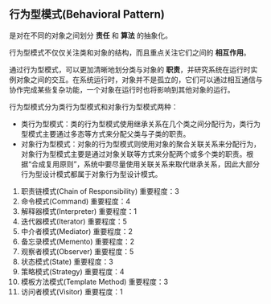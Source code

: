 ## 行为型模式(Behavioral Pattern)

是对在不同的对象之间划分 **责任** 和 **算法** 的抽象化。

行为型模式不仅仅关注类和对象的结构，而且重点关注它们之间的 **相互作用**。

通过行为型模式，可以更加清晰地划分类与对象的 **职责**，并研究系统在运行时实例对象之间的交互。在系统运行时，对象并不是孤立的，它们可以通过相互通信与协作完成某些复杂功能，一个对象在运行时也将影响到其他对象的运行。

行为型模式分为类行为型模式和对象行为型模式两种：

* 类行为型模式：类的行为型模式使用继承关系在几个类之间分配行为，类行为型模式主要通过多态等方式来分配父类与子类的职责。
* 对象行为型模式：对象的行为型模式则使用对象的聚合关联关系来分配行为，对象行为型模式主要是通过对象关联等方式来分配两个或多个类的职责。根据“合成复用原则”，系统中要尽量使用关联关系来取代继承关系，因此大部分行为型设计模式都属于对象行为型设计模式。

1. 职责链模式(Chain of Responsibility)
重要程度：3
2. 命令模式(Command)
重要程度：4
3. 解释器模式(Interpreter)
重要程度：1
4. 迭代器模式(Iterator)
重要程度：5
5. 中介者模式(Mediator)
重要程度：2
6. 备忘录模式(Memento)
重要程度：2
7. 观察者模式(Observer)
重要程度：5
8. 状态模式(State)
重要程度：3
9. 策略模式(Strategy)
重要程度：4
10. 模板方法模式(Template Method)
重要程度：3
11. 访问者模式(Visitor)
重要程度：1
